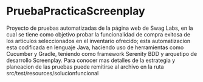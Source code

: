# PruebaPracticaScreenplay
Proyecto de pruebas automatizadas de la página web de Swag Labs, en la cual se tiene como objetivo probar la funcionalidad de compra exitosa de los articulos seleccionados en el inventario ofrecido; esta automatizacion esta codificada en lenguaje Java, haciendo uso de herramientas como Cucumber y Gradle, teniendo como framework Serenity BDD y arquetipo de desarrollo Screenplay. Para conocer mas detalles de la estrategia y planeacion de las pruebas puede remitirse al archivo en la ruta src/test/resources/solucionfuncional


